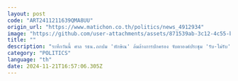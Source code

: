 ```yaml
---
layout: post
code: "ART2411211639QMA8UU"
origin_url: "https://www.matichon.co.th/politics/news_4912934"
image: "https://github.com/user-attachments/assets/871539ab-3c12-4c55-b796-3d1fd883c435"
title: ""
description: "ระทึกวันนี้ ศาล รธน.ถกปม 'ทักษิณ' ล้มล้างการปกครอง จับตาองค์ประชุม 'รับ-ไม่รับ' คำร้อง"
category: "POLITICS"
language: "th"
date: 2024-11-21T16:57:06.305Z
---
```


# 